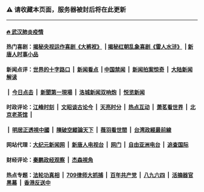 ### ⚠️ 请收藏本页面，服务器被封后将在此更新

---

#### [🔥 武汉肺炎疫情](http://136.244.66.114:10000/videos/corona/)

#### 热门喜剧：[揭秘央视运作喜剧《大裤衩》](http://136.244.66.114:10000/videos/res/big-shorts/) &nbsp;|&nbsp;[揭秘红朝乱象喜剧《雷人水浒》](http://136.244.66.114:10000/videos/res/OutlawsOfMarsh/) &nbsp;|&nbsp;[新唐人时事小品](http://136.244.66.114:10000/videos/res/comedy/)

#### 新闻点评：[世界的十字路口](http://136.244.66.114/tanghao/) &nbsp;|&nbsp; [新闻看点](http://136.244.66.114/news-insight/) &nbsp;|&nbsp;[中国禁闻](http://136.244.66.114/ntdtv-news/) &nbsp;|&nbsp; [新闻拍案惊奇](http://136.244.66.114/dayu/) &nbsp;|&nbsp; [大陆新闻解读](http://136.244.66.114/ntdtv-comedy/)
####   &nbsp;|&nbsp;  [今日点击](http://136.244.66.114/news-click/)  &nbsp;|&nbsp; [新聞第一現場](http://136.244.66.114/primary-scene/) &nbsp;|&nbsp; [洛城新闻双响炮](http://136.244.66.114/la-news/) &nbsp;|&nbsp; [悦览新闻](http://136.244.66.114/dingyue/)

#### 时政评论：[江峰时刻](http://136.244.66.114/today-in-history/) &nbsp;|&nbsp; [文昭谈古论今](http://136.244.66.114/wenzhao/) &nbsp;|&nbsp; [天亮时分](http://136.244.66.114/tianliang/) &nbsp;|&nbsp; [热点互动](http://136.244.66.114/ntdtv-rdhd/) &nbsp;|&nbsp; [萧茗看世界](http://136.244.66.114/simonegao/) &nbsp;|&nbsp; [北京老茶馆](http://136.244.66.114/teahouse/)  &nbsp;|&nbsp;  
####   &nbsp;|&nbsp;  [明居正透視中國](http://136.244.66.114/decoding-china/)  &nbsp;|&nbsp; [陳破空縱論天下](http://136.244.66.114/pokong/)  &nbsp;|&nbsp; [薇羽看世間](http://136.244.66.114/weiyu/)  &nbsp;|&nbsp; [台湾政經最前線](http://136.244.66.114/taiwan/)   

#### 网站代理：[大纪元新闻网](http://136.244.66.114:10080/gb/) &nbsp;|&nbsp; [新唐人电视台](http://136.244.66.114:8808/gb/) &nbsp;|&nbsp; [网门](http://136.244.66.114:11000/) &nbsp;|&nbsp; [自由亚洲电台](http://136.244.66.114:9800/mandarin/) &nbsp;|&nbsp; [追查国际](http://136.244.66.114:10010/)

#### 财经评论：[秦鹏政经观察](http://136.244.66.114/qinpeng/) &nbsp;|&nbsp; [杰森視角 ](http://136.244.66.114/jason/)

#### 热点专题：[法轮功真相](http://136.244.66.114:10000/videos/truth.html) &nbsp;|&nbsp; [709律师大抓捕](http://136.244.66.114:10000/videos/709/) &nbsp;|&nbsp; [百年共产党](http://136.244.66.114:10000/videos/ccp.html) &nbsp;|&nbsp; [八九六四](http://136.244.66.114:10000/videos/88/)  &nbsp;|&nbsp; [活摘器官黑幕](http://136.244.66.114:10000/videos/res/Organs/)  &nbsp;|&nbsp; [香港反送中](http://136.244.66.114:10000/videos/res/hk/) 

<img src='http://gfw-breaker.win/links.md' width='0px' height='0px'/>

